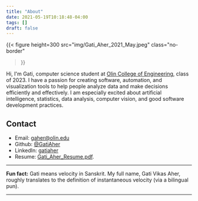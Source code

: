 ```yaml
---
title: "About"
date: 2021-05-19T10:18:48-04:00
tags: []
draft: false
---
```


{{< figure
height=300 
src="img/Gati_Aher_2021_May.jpeg" 
class="no-border"
>}}

Hi, I'm Gati, computer science student at [Olin College of Engineering](https://www.olin.edu/), class of 2023. I have a passion for creating software, automation, and visualization tools to help people analyze data and make decisions efficiently and effectively. I am especially excited about artificial intelligence, statistics, data analysis, computer vision, and good software development practices.

## Contact

* Email:    gaher@olin.edu
* Github:   [@GatiAher](https://github.com/GatiAher)
* LinkedIn: [gatiaher](https://www.linkedin.com/in/gatiaher)
* Resume:   [Gati_Aher_Resume.pdf](/Gati_Aher_Resume.pdf).

---

**Fun fact:** Gati means velocity in Sanskrit. My full name, Gati Vikas Aher, roughly translates to the definition of instantaneous velocity (via a bilingual pun).

---

